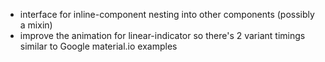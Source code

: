 - interface for inline-component nesting into other components (possibly a mixin)
- improve the animation for linear-indicator so there's 2 variant timings similar to Google material.io examples

